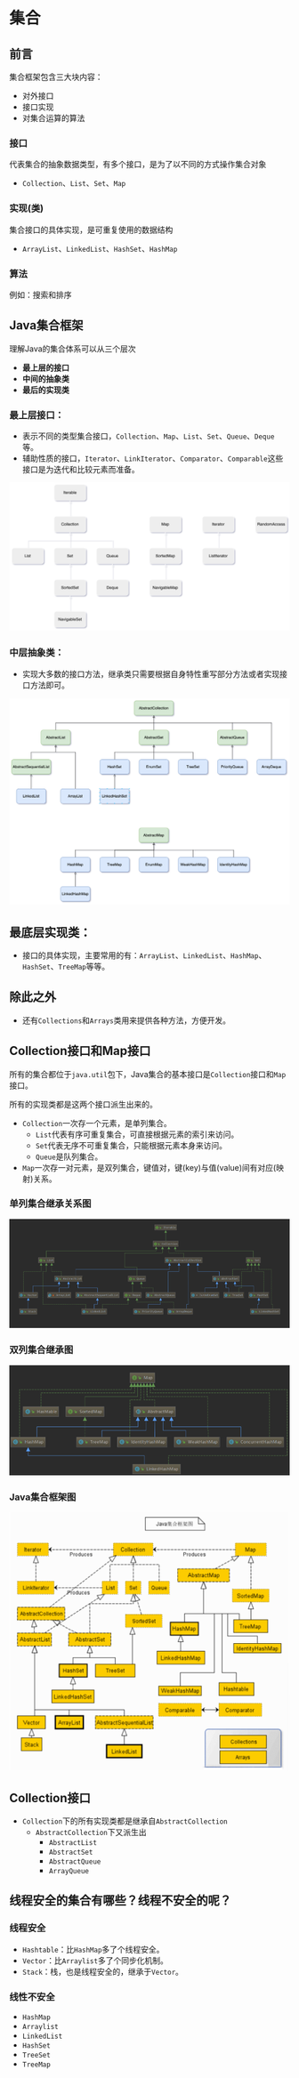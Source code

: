 # 集合

## 前言

集合框架包含三⼤块内容：

- 对外接口
- 接口实现
- 对集合运算的算法

### 接口

代表集合的抽象数据类型，有多个接口，是为了以不同的⽅式操作集合对象

- `Collection`、`List`、`Set`、`Map`

### 实现(类)

集合接口的具体实现，是可重复使⽤的数据结构

- `ArrayList`、`LinkedList`、`HashSet`、`HashMap`

### 算法

例如：搜索和排序

## Java集合框架

理解Java的集合体系可以从三个层次

- **最上层的接口**
- **中间的抽象类**
- **最后的实现类**

### 最上层接口：

- 表⽰不同的类型集合接口，`Collection`、`Map`、`List`、`Set`、`Queue`、`Deque`等。
- 辅助性质的接口，`Iterator`、`LinkIterator`、`Comparator`、`Comparable`这些接口是为迭代和⽐较元素⽽准备。

![image-20250401205031297](assets/image-20250401205031297.png)

### 中层抽象类：

- 实现⼤多数的接口⽅法，继承类只需要根据⾃⾝特性重写部分⽅法或者实现接口⽅法即可。

![image-20250401212113554](assets/image-20250401212113554.png)

## 最底层实现类：

- 接口的具体实现，主要常⽤的有：`ArrayList`、`LinkedList`、`HashMap`、`HashSet`、`TreeMap`等等。

## 除此之外

- 还有`Collections`和`Arrays`类⽤来提供各种⽅法，⽅便开发。

## Collection接口和Map接口

所有的集合都位于`java.util`包下，Java集合的基本接口是`Collection`接口和`Map`接口。

所有的实现类都是这两个接口派⽣出来的。

- `Collection`⼀次存⼀个元素，是单列集合。
  - `List`代表有序可重复集合，可直接根据元素的索引来访问。
  - `Set`代表无序不可重复集合，只能根据元素本身来访问。
  - `Queue`是队列集合。
- `Map`⼀次存⼀对元素，是双列集合，键值对，键(key)与值(value)间有对应(映射)关系。

### 单列集合继承关系图

![image-20250401212313045](assets/image-20250401212313045.png)

### 双列集合继承图

![image-20250401212322433](assets/image-20250401212322433.png)

### Java集合框架图

![image-20250401212344586](assets/image-20250401212344586.png)

## Collection接口

- `Collection`下的所有实现类都是继承⾃`AbstractCollection`
  - `AbstractCollection`下又派⽣出
    - `AbstractList`
    - `AbstractSet`
    - `AbstractQueue`
    - `ArrayQueue`

## 线程安全的集合有哪些？线程不安全的呢？

### 线程安全

- `Hashtable`：比`HashMap`多了个线程安全。
- `Vector`：比`Arraylist`多了个同步化机制。
- `Stack`：栈，也是线程安全的，继承于`Vector`。

### 线性不安全

- `HashMap`
- `Arraylist`
- `LinkedList`
- `HashSet`
- `TreeSet`
- `TreeMap`